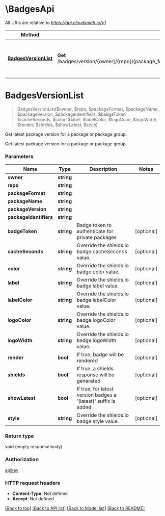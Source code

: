 # \BadgesApi

All URIs are relative to *https://api.cloudsmith.io/v1*

Method | HTTP request | Description
------------- | ------------- | -------------
[**BadgesVersionList**](BadgesApi.md#BadgesVersionList) | **Get** /badges/version/{owner}/{repo}/{package_format}/{package_name}/{package_version}/{package_identifiers}/ | Get latest package version for a package or package group.


# **BadgesVersionList**
> BadgesVersionList($owner, $repo, $packageFormat, $packageName, $packageVersion, $packageIdentifiers, $badgeToken, $cacheSeconds, $color, $label, $labelColor, $logoColor, $logoWidth, $render, $shields, $showLatest, $style)

Get latest package version for a package or package group.

Get latest package version for a package or package group.


### Parameters

Name | Type | Description  | Notes
------------- | ------------- | ------------- | -------------
 **owner** | **string**|  | 
 **repo** | **string**|  | 
 **packageFormat** | **string**|  | 
 **packageName** | **string**|  | 
 **packageVersion** | **string**|  | 
 **packageIdentifiers** | **string**|  | 
 **badgeToken** | **string**| Badge token to authenticate for private packages | [optional] 
 **cacheSeconds** | **string**| Override the shields.io badge cacheSeconds value. | [optional] 
 **color** | **string**| Override the shields.io badge color value. | [optional] 
 **label** | **string**| Override the shields.io badge label value. | [optional] 
 **labelColor** | **string**| Override the shields.io badge labelColor value. | [optional] 
 **logoColor** | **string**| Override the shields.io badge logoColor value. | [optional] 
 **logoWidth** | **string**| Override the shields.io badge logoWidth value. | [optional] 
 **render** | **bool**| If true, badge will be rendered | [optional] 
 **shields** | **bool**| If true, a shields response will be generated | [optional] 
 **showLatest** | **bool**| If true, for latest version badges a &#39;(latest)&#39; suffix is added | [optional] 
 **style** | **string**| Override the shields.io badge style value. | [optional] 

### Return type

void (empty response body)

### Authorization

[apikey](../README.md#apikey)

### HTTP request headers

 - **Content-Type**: Not defined
 - **Accept**: Not defined

[[Back to top]](#) [[Back to API list]](../README.md#documentation-for-api-endpoints) [[Back to Model list]](../README.md#documentation-for-models) [[Back to README]](../README.md)

